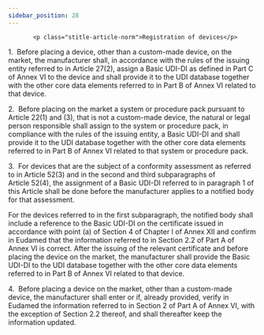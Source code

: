 ```yaml
---
sidebar_position: 28
---
```

           <p class="stitle-article-norm">Registration of devices</p>
   <p class="norm">1.&nbsp;&nbsp;Before placing a device, other than a 
custom-made device, on the market, the manufacturer shall, in accordance
 with the rules of the issuing entity referred to in Article&nbsp;27(2),
 assign a Basic UDI-DI as defined in Part C of Annex&nbsp;VI to the 
device and shall provide it to the UDI database together with the other 
core data elements referred to in Part B of Annex&nbsp;VI related to 
that device.</p>
   <p class="norm">2.&nbsp;&nbsp;Before placing on the market a system 
or procedure pack pursuant to Article&nbsp;22(1) and (3), that is not a 
custom-made device, the natural or legal person responsible shall assign
 to the system or procedure pack, in compliance with the rules of the 
issuing entity, a Basic UDI-DI and shall provide it to the UDI database 
together with the other core data elements referred to in Part B of 
Annex&nbsp;VI related to that system or procedure pack.</p>
   <p class="norm">3.&nbsp;&nbsp;For devices that are the subject of a 
conformity assessment as referred to in Article&nbsp;52(3) and in the 
second and third subparagraphs&nbsp;of Article&nbsp;52(4), the 
assignment of a Basic UDI-DI referred to in paragraph&nbsp;1 of this 
Article&nbsp;shall be done before the manufacturer applies to a notified
 body for that assessment.</p>
   <p class="norm">For the devices referred to in the first 
subparagraph, the notified body shall include a reference to the Basic 
UDI-DI on the certificate issued in accordance with point&nbsp;(a) of 
Section&nbsp;4 of Chapter I of Annex&nbsp;XII and confirm in Eudamed 
that the information referred to in Section&nbsp;2.2 of Part A of 
Annex&nbsp;VI is correct. After the issuing of the relevant certificate 
and before placing the device on the market, the manufacturer shall 
provide the Basic UDI-DI to the UDI database together with the other 
core data elements referred to in Part B of Annex&nbsp;VI related to 
that device.</p>
   <p class="norm">4.&nbsp;&nbsp;Before placing a device on the market, 
other than a custom-made device, the manufacturer shall enter or if, 
already provided, verify in Eudamed the information referred to in 
Section&nbsp;2 of Part A of Annex&nbsp;VI, with the exception of 
Section&nbsp;2.2 thereof, and shall thereafter keep the information 
updated.</p>